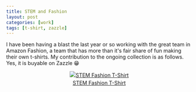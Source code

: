 ```yaml
---
title: STEM and Fashion
layout: post
categories: [work]
tags: [t-shirt, zazzle]
---
```


I have been having a blast the last year or so working with the great team
in Amazon Fashion, a team that has more than it's fair share of fun making
their own t-shirts. My contribution to the ongoing collection is as follows.
Yes, it is buyable on Zazzle 😁

<div style="text-align:center;line-height:150%">
<a href="https://www.zazzle.com/pd/spp/pt-zazzle_shirt?dz=c3a7f8c3-dea0-4f0f-90ec-9d53f0887f03&clone=true&pending=true&design.areas=%5Bzazzle_shirt_10x12_front%5D&color=black&size=a_xl&style=aa_mens_crew_tshirt_2001&social=true" rel="nofollow"><img src="https://www.zazzle.com/rlv/svc/view?rlvnet=1&realview=113176653516639378&design=c3a7f8c3-dea0-4f0f-90ec-9d53f0887f03&style=aa_mens_crew_tshirt_2001&size=a_xl&color=black&max_dim=325&bg=0xffffff" alt="STEM Fashion T-Shirt" style="border:0;" /></a>
<br/>
<a href="https://www.zazzle.com/pd/spp/pt-zazzle_shirt?dz=c3a7f8c3-dea0-4f0f-90ec-9d53f0887f03&clone=true&pending=true&design.areas=%5Bzazzle_shirt_10x12_front%5D&color=black&size=a_xl&style=aa_mens_crew_tshirt_2001&social=true" rel="nofollow">STEM Fashion T-Shirt</a>
</div>
